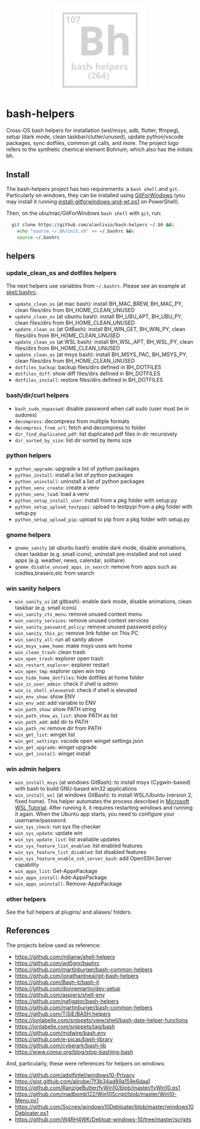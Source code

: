 <h1 align="center"><img src="docs/mkdocs/logo.svg" width="250" onerror='this.style.display="none"'/></h1>

# bash-helpers

Cross-OS bash helpers for installation (wsl/msys, adb, flutter, ffmpeg), setup (dark mode, clean taskbar/clutter/unused), update python/vscode packages, sync dotfiles, common git calls, and more. 
The project logo refers to the synthetic chemical element Bohrium, which also has the initials bh.

## Install

The bash-helpers project has two requirements: a `bash shell` and `git`. Particularly on windows, they can be installed using [GitForWindows](https://gitforwindows.org/) (you may install it running [install-gitforwindows-and-wt.ps1](https://github.com/alanlivio/bash-helpers/blob/master/lib/win/install-gitforwindows-and-wt.ps1) on PowerShell). 

Then, on the ubu/mac/GitForWindows `bash shell` with `git`, run:
```bash
  git clone https://github.com/alanlivio/bash-helpers ~/.bh &&\
    echo "source ~/.bh/init.sh" >> ~/.bashrc &&\
    source ~/.bashrc
```

## helpers

### update_clean_os  and dotfiles helpers

The next helpers use variables from `~/.bashrc`.
Please see an example at [skel/.bashrc](https://github.com/alanlivio/bash-helpers/blob/master/skel/.bashrc).

* `update_clean_os` (at mac bash): install BH_MAC_BREW, BH_MAC_PY, clean files/dirs from BH_HOME_CLEAN_UNUSED
* `update_clean_os` (at ubuntu bash): install BH_UBU_APT, BH_UBU_PY, clean files/dirs from BH_HOME_CLEAN_UNUSED
* `update_clean_os` (at GitBash): install BH_WIN_GET, BH_WIN_PY, clean files/dirs from BH_HOME_CLEAN_UNUSED
* `update_clean_os` (at WSL bash): install BH_WSL_APT, BH_WSL_PY, clean files/dirs from BH_HOME_CLEAN_UNUSED
* `update_clean_os` (at msys bash): install BH_MSYS_PAC, BH_MSYS_PY, clean files/dirs from BH_HOME_CLEAN_UNUSED
* `dotfiles_backup`: backup files/dirs defined in BH_DOTFILES
* `dotfiles_diff`: show diff files/dirs defined in BH_DOTFILES
* `dotfiles_install`: restore files/dirs defined in BH_DOTFILES

### bash/dir/curl helpers

* `bash_sudo_nopasswd`:  disable password when call sudo (user must be in sudores)
* `decompress`: decompress from multiple formats
* `decompress_from_url`: fetch and decompress to folder
* `dir_find_duplicated_pdf`: list duplicated pdf files in dir recursively
* `dir_sorted_by_size`: list dir sorted by items size

### python helpers

* `python_upgrade`: upgrade a list of python packages 
* `python_install`: install a list of python packages 
* `python_uninstall`: uninstall a list of python packages
* `python_venv_create`: create a venv
* `python_venv_load`: load a venv
* `python_setup_install_user`: install from a pkg folder with setup.py
* `python_setup_upload_testpypi`: upload to testpypi from a pkg folder with setup.py
* `python_setup_upload_pip`: upload to pip from a pkg folder with setup.py

### gnome helpers

* `gnome_sanity` (at ubuntu bash): enable dark mode, disable animations, clean taskbar (e.g. small icons), uninstall pre-installed and not used apps (e.g. weather, news, calendar, solitaire)
* `gnome_disable_unused_apps_in_search`: remove from apps such as icedtea,brasero,etc from search

### win sanity helpers

* `win_sanity_ui` (at gitbash): enable dark mode, disable animations, clean taskbar (e.g. small icons)
* `win_sanity_ctx_menu`: remove unused context menu
* `win_sanity_services`: remove unused context services
* `win_sanity_password_policy`: remove unused password policy
* `win_sanity_this_pc`: remove link folder on This PC 
* `win_sanity_all`: run all sanity above
* `win_msys_same_home`: make msys uses win home
* `win_clean_trash`: clean trash
* `win_open_trash`: explorer open trash
* `win_restart_explorer`: explorer restart
* `win_open_tmp`:  explorer open win tmp
* `win_hide_home_dotfiles`: hide dotfiles at home folder
* `win_is_user_admin`: check if shell is admin
* `win_is_shell_eleveated`: check if shell is elevated
* `win_env_show`: show ENV
* `win_env_add`: add variable to ENV
* `win_path_show`: show PATH string
* `win_path_show_as_list`:  show PATH as list
* `win_path_add`: add dir to PATH
* `win_path_rm`: remove dir from PATH
* `win_get_list`: winget list
* `win_get_settings`: vscode open winget settings.json
* `win_get_upgrade`: winget upgrade
* `win_get_install`: winget install

### win admin helpers

* `win_install_msys` (at windows GitBash): to install msys (Cygwin-based) with bash to build GNU-based win32 applications
* `win_install_wsl` (at windows GitBash): to install WSL/Ubuntu (version 2, fixed home). This helper automates the process described in [Microsoft WSL Tutorial](https://docs.microsoft.com/en-us/windows/wsl/wsl2-install). After running it, it requires restarting windows and running it again. When the Ubuntu app starts, you need to configure your username/password.
* `win_sys_check`: run sys file checker
* `win_sys_update`: update win
* `win_sys_update_list`: list avaliable updates
* `win_sys_feature_list_enabled`: list enabled features
* `win_sys_feature_list_disabled`: list disabled features
* `win_sys_feature_enable_ssh_server_bash`: add OpenSSH.Server capability
* `win_appx_list`:  Get-AppxPackage 
* `win_appx_install`: Add-AppxPackage
* `win_appx_uninstall`: Remove-AppxPackage

### other helpers

See the full helpers at plugins/ and aliases/ folders.

## References

The projects below used as reference:

* <https://github.com/milianw/shell-helpers>
* <https://github.com/wd5gnr/bashrc>
* <https://github.com/martinburger/bash-common-helpers>
* <https://github.com/jonathantneal/git-bash-helpers>
* <https://github.com/Bash-it/bash-it>
* <https://github.com/donnemartin/dev-setup>
* <https://github.com/aspiers/shell-env>
* <https://github.com/nafigator/bash-helpers>
* <https://github.com/martinburger/bash-common-helpers>
* <https://github.com/TiSiE/BASH.helpers>
* <https://jonlabelle.com/snippets/view/shell/bash-date-helper-functions>
* <https://jonlabelle.com/snippets/tag/bash>
* <https://github.com/midwire/bash.env>
* <https://github.com/e-picas/bash-library>
* <https://github.com/cyberark/bash-lib>
* <https://www.conjur.org/blog/stop-bashing-bash>

And, particularly, these were references for helpers on windows:

* <https://github.com/adolfintel/windows10-Privacy>
* <https://gist.github.com/alirobe/7f3b34ad89a159e6daa1>
* <https://github.com/RanzigeButter/fyWin10/blob/master/fyWin10.ps1>
* <https://github.com/madbomb122/Win10Script/blob/master/Win10-Menu.ps1>
* <https://github.com/Sycnex/windows10Debloater/blob/master/windows10Debloater.ps1>
* <https://github.com/W4RH4WK/Debloat-windows-10/tree/master/scripts>
